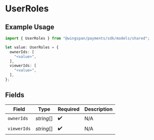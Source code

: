 # UserRoles

## Example Usage

```typescript
import { UserRoles } from "@wingspan/payments/sdk/models/shared";

let value: UserRoles = {
  ownerIds: [
    "<value>",
  ],
  viewerIds: [
    "<value>",
  ],
};
```

## Fields

| Field              | Type               | Required           | Description        |
| ------------------ | ------------------ | ------------------ | ------------------ |
| `ownerIds`         | *string*[]         | :heavy_check_mark: | N/A                |
| `viewerIds`        | *string*[]         | :heavy_check_mark: | N/A                |